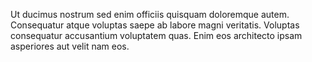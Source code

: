 Ut ducimus nostrum sed enim officiis quisquam doloremque autem. Consequatur atque voluptas saepe ab labore magni veritatis. Voluptas consequatur accusantium voluptatem quas. Enim eos architecto ipsam asperiores aut velit nam eos.